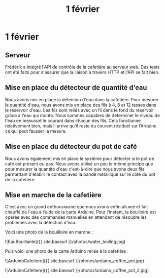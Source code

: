 ﻿---
title: 1 février
layout: default
---

1 février
==========

Serveur
-------
Frédérik a intégré l'API de contrôle de la cafetière au serveur web. Des
tests ont été faits pour s'assurer que la liaison à travers HTTP et l'API
 se fait bien. 

Mise en place du détecteur de quantité d'eau
--------------------------------------------
Nous avons mis en place la détection d'eau dans la cafetière. Pour mesurer 
la quantité d'eau, nous avons mis en place des fils à 4, 8 et 12 tasses dans 
le réservoir d'eau. Les fils sont reliés avec un fil dans le fond du réservoir
grâce à l'eau qui monte. Nous sommes capables de déterminer le niveau de l'eau
en mesurant le courant dans chacun des fils. Cela fonctionne relativement 
bien, mais il arrive qu'il reste du courant résiduel sur l’Arduino ce qui
peut fausser la mesure.

Mise en place du détecteur du pot de café
-----------------------------------------
Nous avons également mis en place le système pour détecter si le pot de café
est présent ou pas. Nous avons utilisé un peu le même principe que pour 
mesurer la quantité d'eau c'est-à-dire que nous avons deux fils permettant
d'établir le contact avec la bande métallique sur le côté du pot de la 
cafetière.

Mise en marche de la cafetière
------------------------------
C'est avec un grand enthousiasme que nous avons enfin allumé et fait chauffé
de l'eau à l'aide de la carte Arduino. Pour l'instant, la bouilloire est 
opérée avec des commandes manuelles en attendant de résoudre les problèmes
avec la détection d'eau.

Voici une photo de la bouilloire en marche :

![EauBouillante]({{ site.baseurl }}/photos/water_boiling.jpg)

Puis voici une photo de la carte Arduino reliée à la cafetière :

![ArduinoCafetiere]({{ site.baseurl }}/photos/arduino_coffee_pot.jpg)

![ArduinoCafetiere]({{ site.baseurl }}/photos/arduino_coffee_pot_2.jpg)



